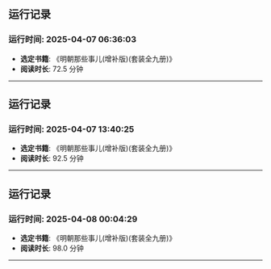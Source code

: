 ## 运行记录
### 运行时间: 2025-04-07 06:36:03
- **选定书籍**: 《明朝那些事儿(增补版)(套装全九册)》
- **阅读时长**: 72.5 分钟
------------------------------
## 运行记录
### 运行时间: 2025-04-07 13:40:25
- **选定书籍**: 《明朝那些事儿(增补版)(套装全九册)》
- **阅读时长**: 92.5 分钟
------------------------------
## 运行记录
### 运行时间: 2025-04-08 00:04:29
- **选定书籍**: 《明朝那些事儿(增补版)(套装全九册)》
- **阅读时长**: 98.0 分钟
------------------------------
